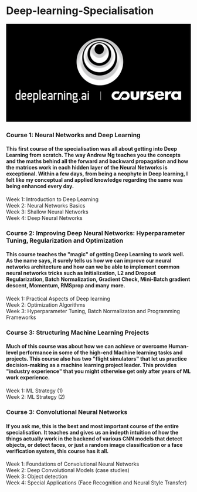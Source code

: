 # Deep-learning-Specialisation




![](images/logo.png)


### Course 1: Neural Networks and Deep Learning
#### This first course of the specialisation was all about getting into Deep Learning from scratch. The way Andrew Ng teaches you the concepts and the maths behind all the forward and backward propagation and how the matrices work in each hidden layer of the Neural Networks is exceptional. Within a few days, from being a neophyte in Deep learning, I felt like my conceptual and applied knowledge regarding the same was being enhanced every day.

Week 1: Introduction to Deep Learning\
Week 2: Neural Networks Basics\
Week 3: Shallow Neural Networks\
Week 4: Deep Neural Networks


### Course 2: Improving Deep Neural Networks: Hyperparameter Tuning, Regularization and Optimization
#### This course teaches the "magic" of getting Deep Learning to work well. As the name says, it surely tells us how we can improve our neural networks architecture and how can we be able to implement common neural networks tricks such as Initialization, L2 and Dropout Regularization, Batch Normalization, Gradient Check, Mini-Batch gradient descent, Momentum, RMSprop and many more.

Week 1: Practical Aspects of Deep learning\
Week 2: Optimization Algorithms\
Week 3: Hyperparameter Tuning, Batch Normalizaton and Programming Frameworks


### Course 3: Structuring Machine Learning Projects
#### Much of this course was about how we can achieve or overcome Human-level performance in some of the high-end Machine learning tasks and projects. This course also has two "flight simulators" that let us practice decision-making as a machine learning project leader. This provides "industry experience" that you might otherwise get only after years of ML work experience.

Week 1: ML Strategy (1)\
Week 2: ML Strategy (2)


### Course 3: Convolutional Neural Networks
#### If you ask me, this is the best and most important course of the entire specialisation. It teaches and gives us an indepth intuition of how the things actually work in the backend of various CNN models that detect objects, or detect faces, or just a random image classification or a face verification system, this course has it all.

Week 1: Foundations of Convolutional Neural Networks\
Week 2: Deep Convolutional Models (case studies)\
Week 3: Object detection\
Week 4: Special Applications (Face Recognition and Neural Style Transfer)

